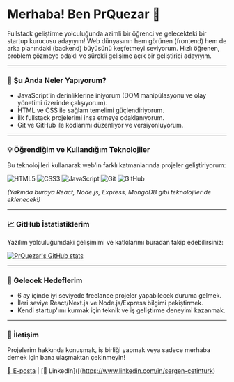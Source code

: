# Merhaba! Ben PrQuezar 👋

Fullstack geliştirme yolculuğunda azimli bir öğrenci ve gelecekteki bir startup kurucusu adayıyım! Web dünyasının hem görünen (frontend) hem de arka planındaki (backend) büyüsünü keşfetmeyi seviyorum. Hızlı öğrenen, problem çözmeye odaklı ve sürekli gelişime açık bir geliştirici adayıyım.

---

### 🚀 Şu Anda Neler Yapıyorum?

* JavaScript'in derinliklerine iniyorum (DOM manipülasyonu ve olay yönetimi üzerinde çalışıyorum).
* HTML ve CSS ile sağlam temelimi güçlendiriyorum.
* İlk fullstack projelerimi inşa etmeye odaklanıyorum.
* Git ve GitHub ile kodlarımı düzenliyor ve versiyonluyorum.

---

### 💡 Öğrendiğim ve Kullandığım Teknolojiler

Bu teknolojileri kullanarak web'in farklı katmanlarında projeler geliştiriyorum:

![HTML5](https://img.shields.io/badge/HTML5-E34F26?style=for-the-badge&logo=html5&logoColor=white)
![CSS3](https://img.shields.io/badge/CSS3-1572B6?style=for-the-badge&logo=css3&logoColor=white)
![JavaScript](https://img.shields.io/badge/JavaScript-F7DF1E?style=for-the-badge&logo=javascript&logoColor=black)
![Git](https://img.shields.io/badge/Git-F05032?style=for-the-badge&logo=git&logoColor=white)
![GitHub](https://img.shields.io/badge/GitHub-100000?style=for-the-badge&logo=github&logoColor=white)

*(Yakında buraya React, Node.js, Express, MongoDB gibi teknolojiler de eklenecek!)*

---

### 📈 GitHub İstatistiklerim

Yazılım yolculuğumdaki gelişimimi ve katkılarımı buradan takip edebilirsiniz:

[![PrQuezar's GitHub stats](https://github-readme-stats.vercel.app/api?username=PrQuezar&show_icons=true&theme=radical&hide_rank=true)](https://github.com/PrQuezar/github-readme-stats)

---

### 🎯 Gelecek Hedeflerim

* 6 ay içinde iyi seviyede freelance projeler yapabilecek duruma gelmek.
* İleri seviye React/Next.js ve Node.js/Express bilgimi pekiştirmek.
* Kendi startup'ımı kurmak için teknik ve iş geliştirme deneyimi kazanmak.

---

### 🤝 İletişim

Projelerim hakkında konuşmak, iş birliği yapmak veya sadece merhaba demek için bana ulaşmaktan çekinmeyin!

[📧 E-posta](mailto:sergencetnturk@gmail.com) | [🔗 LinkedIn]([(https://www.linkedin.com/in/sergen-cetinturk)
